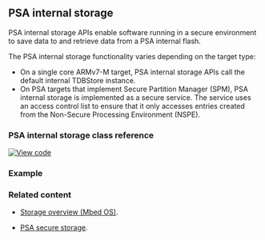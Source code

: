 ## PSA internal storage

PSA internal storage APIs enable software running in a secure environment to save data to and retrieve data from a PSA internal flash.

The PSA internal storage functionality varies depending on the target type:

* On a single core ARMv7-M target, PSA internal storage APIs call the default internal TDBStore instance.
* On PSA targets that implement Secure Partition Manager (SPM), PSA internal storage is implemented as a secure service. The service uses an access control list to ensure that it only accesses entries created from the Non-Secure Processing Environment (NSPE).

### PSA internal storage class reference

[![View code](https://www.mbed.com/embed/?type=library)](../mbed-os-api-doxy/psa__prot__internal__storage_8h.html)

### Example

### Related content

* [Storage overview (Mbed OS)](..apis/storage.html).

* [PSA secure storage](https://pages.arm.com/PSA-APIs).
